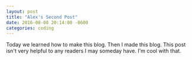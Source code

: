 ```yaml
---
layout: post
title: "Alex's Second Post"
date: 2016-08-08 20:14:00 -0600
categories: coding
---
```


Today we learned how to make this blog. Then I made this blog. This post isn't very helpful to any readers I may someday have. I'm cool with that.
